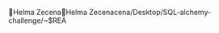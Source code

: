 Helma Zecena                                          H e l m a   Z e c e n a   c e n a / D e s k t o p / S Q L - a l c h e m y - c h a l l e n g e / ~ $ R E A 